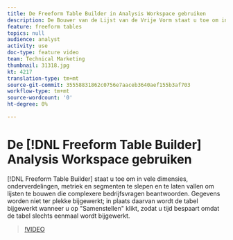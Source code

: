 ```yaml
---
title: De Freeform Table Builder in Analysis Workspace gebruiken
description: De Bouwer van de Lijst van de Vrije Vorm staat u toe om in vele dimensies, onderverdelingen, metriek en segmenten te slepen en lijsten te bouwen die complexere bedrijfsvragen beantwoorden. Gegevens worden niet ter plekke bijgewerkt; in plaats daarvan wordt de tabel bijgewerkt wanneer u op "Samenstellen" klikt, zodat u tijd bespaart omdat de tabel slechts eenmaal wordt bijgewerkt.
feature: freeform tables
topics: null
audience: analyst
activity: use
doc-type: feature video
team: Technical Marketing
thumbnail: 31318.jpg
kt: 4217
translation-type: tm+mt
source-git-commit: 35558831862c0756e7aaceb3640aef155b3af703
workflow-type: tm+mt
source-wordcount: '0'
ht-degree: 0%

---
```



# De [!DNL Freeform Table Builder] Analysis Workspace gebruiken

[!DNL Freeform Table Builder] staat u toe om in vele dimensies, onderverdelingen, metriek en segmenten te slepen en te laten vallen om lijsten te bouwen die complexere bedrijfsvragen beantwoorden. Gegevens worden niet ter plekke bijgewerkt; in plaats daarvan wordt de tabel bijgewerkt wanneer u op &quot;Samenstellen&quot; klikt, zodat u tijd bespaart omdat de tabel slechts eenmaal wordt bijgewerkt.

>[!VIDEO](https://video.tv.adobe.com/v/31318/?quality=12)
